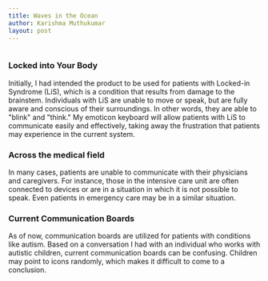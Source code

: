 ```yaml
---
title: Waves in the Ocean
author: Karishma Muthukumar
layout: post
---
```


<span class="image right"><img src="{{ 'assets/images/post4.jpg' | relative_url }}" alt="" /></span>


<h3>Locked into Your Body</h3>
Initially, I had intended the product to be used for patients with Locked-in Syndrome (LiS), which is a condition that results from damage to the brainstem. Individuals with LiS are unable to move or speak, but are fully aware and conscious of their surroundings. In other words, they are able to "blink" and "think." My emoticon keyboard will allow patients with LiS to communicate easily and effectively, taking away the frustration that patients may experience in the current system.

<h3>Across the medical field</h3>
In many cases, patients are unable to communicate with their physicians and caregivers. For instance, those in the intensive care unit are often connected to devices or are in a situation in which it is not possible to speak. Even patients in emergency care may be in a similar situation. 

<h3>Current Communication Boards</h3>
As of now, communication boards are utilized for patients with conditions like autism. Based on a conversation I had with an individual who works with autistic children, current communication boards can be confusing. Children may point to icons randomly, which makes it difficult to come to a conclusion.  

